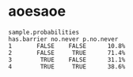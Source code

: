 aoesaoe
===

    sample.probabilities
    has.barrier no.never p.no.never
    1       FALSE    FALSE      10.8%
    2       FALSE     TRUE      71.4%
    3        TRUE    FALSE      31.1%
    4        TRUE     TRUE      38.6%

